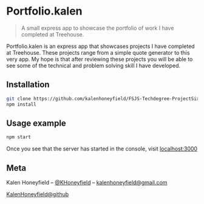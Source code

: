 # Portfolio.kalen
> A small express app to showcase the portfolio of work I have completed at Treehouse.


Portfolio.kalen is an express app that showcases projects I have completed at Treehouse. These projects range from a simple quote generator to this very app. My hope is that after reviewing these projects you will be able to see some of the technical and problem solving skill I have developed.

<!-- ![](need a screen shot) -->

## Installation


```sh
git clone https://github.com/kalenhoneyfield/FSJS-Techdegree-ProjectSix.git
npm install
```

## Usage example

```sh
npm start
```
Once you see that the server has started in the console, visit [localhost:3000](http://127.0.0.1:3000)

## Meta

Kalen Honeyfield – [@KHoneyfield](https://twitter.com/khoneyfield) – kalenhoneyfield@gmail.com

[KalenHoneyfield@github](https://github.com/kalenhoneyfield/)




